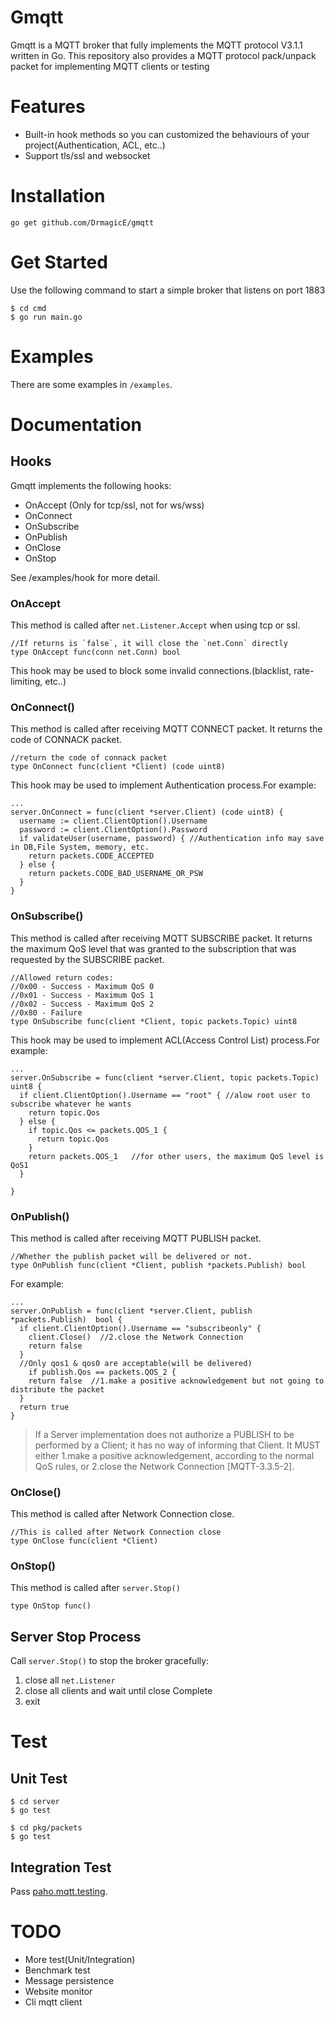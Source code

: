 # Gmqtt
Gmqtt is a MQTT broker that fully implements the MQTT protocol V3.1.1 written in Go.
This repository also provides a MQTT protocol pack/unpack packet for implementing MQTT clients or testing

# Features
* Built-in hook methods so you can customized the behaviours of your project(Authentication, ACL, etc..)
* Support tls/ssl and websocket


# Installation
```go get github.com/DrmagicE/gmqtt```

# Get Started
Use the following command to start a simple broker that listens on port 1883
```
$ cd cmd
$ go run main.go
```
# Examples
There are some examples in `/examples`. 

# Documentation

## Hooks
Gmqtt implements the following hooks:
* OnAccept  (Only for tcp/ssl, not for ws/wss)
* OnConnect 
* OnSubscribe
* OnPublish
* OnClose
* OnStop

See /examples/hook for more detail.

### OnAccept
This method is called after  `net.Listener.Accept` when using tcp or ssl.

```
//If returns is `false`, it will close the `net.Conn` directly
type OnAccept func(conn net.Conn) bool
```
This hook may be used to block some invalid connections.(blacklist, rate-limiting, etc..) 

### OnConnect()
This method is called after receiving MQTT CONNECT packet.
It returns the code of CONNACK packet.
```
//return the code of connack packet
type OnConnect func(client *Client) (code uint8)
```
This hook may be used to implement  Authentication process.For example:
```
...
server.OnConnect = func(client *server.Client) (code uint8) {
  username := client.ClientOption().Username
  password := client.ClientOption().Password
  if validateUser(username, password) { //Authentication info may save in DB,File System, memory, etc.
    return packets.CODE_ACCEPTED
  } else {
    return packets.CODE_BAD_USERNAME_OR_PSW
  }
}

```
### OnSubscribe()
This method is called after receiving MQTT SUBSCRIBE packet.
It returns the maximum QoS level that was granted to the subscription that was requested by the SUBSCRIBE packet.
```
//Allowed return codes:
//0x00 - Success - Maximum QoS 0
//0x01 - Success - Maximum QoS 1
//0x02 - Success - Maximum QoS 2
//0x80 - Failure
type OnSubscribe func(client *Client, topic packets.Topic) uint8
```
This hook may be used to implement  ACL(Access Control List) process.For example:
```
...
server.OnSubscribe = func(client *server.Client, topic packets.Topic) uint8 {
  if client.ClientOption().Username == "root" { //alow root user to subscribe whatever he wants
    return topic.Qos
  } else {
    if topic.Qos <= packets.QOS_1 {
      return topic.Qos
    }
    return packets.QOS_1   //for other users, the maximum QoS level is QoS1
  }
  
}
```

### OnPublish()
This method is called after receiving MQTT PUBLISH packet.
```
//Whether the publish packet will be delivered or not.
type OnPublish func(client *Client, publish *packets.Publish) bool
```
For example:
```
...
server.OnPublish = func(client *server.Client, publish *packets.Publish)  bool {
  if client.ClientOption().Username == "subscribeonly" {
    client.Close()  //2.close the Network Connection
    return false
  }
  //Only qos1 & qos0 are acceptable(will be delivered)
	if publish.Qos == packets.QOS_2 {
    return false  //1.make a positive acknowledgement but not going to distribute the packet
  }
  return true
}
```
>If a Server implementation does not authorize a PUBLISH to be performed by a Client; it has no way of informing that Client. It MUST either 1.make a positive acknowledgement, according to the normal QoS rules, or 2.close the Network Connection [MQTT-3.3.5-2].

### OnClose()
This method is called after Network Connection close.
```
//This is called after Network Connection close
type OnClose func(client *Client)
```

### OnStop()
This method is called after `server.Stop()`
```
type OnStop func()
```

## Server Stop Process
Call `server.Stop()` to stop the broker gracefully:
1. close all `net.Listener`
2. close all clients and wait until close Complete
3. exit

# Test
## Unit Test
```
$ cd server
$ go test 
```
```
$ cd pkg/packets
$ go test
```
## Integration Test
Pass [paho.mqtt.testing](https://github.com/eclipse/paho.mqtt.testing).

# TODO
* More test(Unit/Integration)
* Benchmark test
* Message persistence
* Website monitor
* Cli mqtt client




